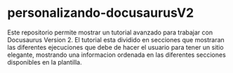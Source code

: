 # personalizando-docusaurusV2
Este repositorio permite mostrar un tutorial avanzado para trabajar con Docusaurus Version 2. El tutorial esta dividido en secciones que mostraran las diferentes ejecuciones que debe de hacer el usuario para tener un sitio elegante, mostrando una informacion ordenada en las diferentes secciones disponibles en la  plantilla.
